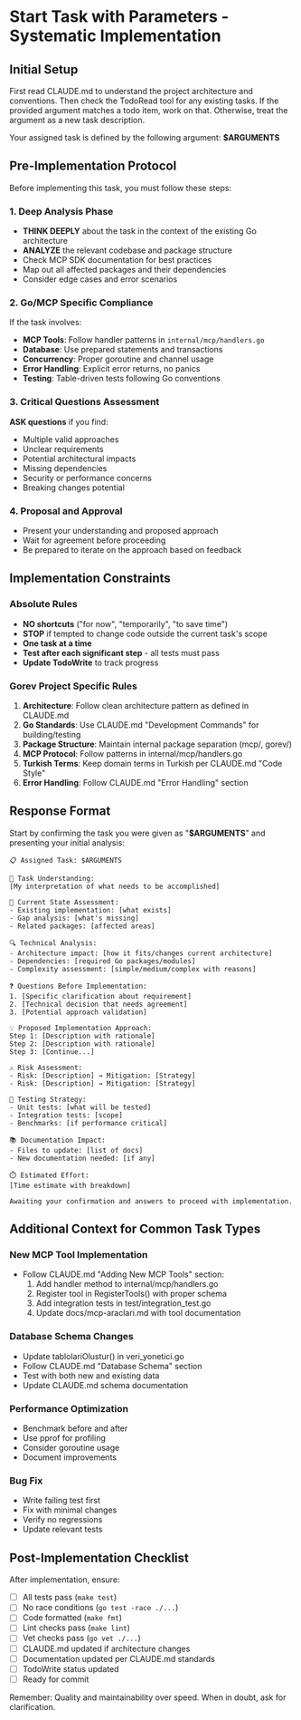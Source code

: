 # Start Task with Parameters - Systematic Implementation

## Initial Setup
First read CLAUDE.md to understand the project architecture and conventions. Then check the TodoRead tool for any existing tasks. If the provided argument matches a todo item, work on that. Otherwise, treat the argument as a new task description.

Your assigned task is defined by the following argument: **$ARGUMENTS**

## Pre-Implementation Protocol

Before implementing this task, you must follow these steps:

### 1. Deep Analysis Phase
- **THINK DEEPLY** about the task in the context of the existing Go architecture
- **ANALYZE** the relevant codebase and package structure
- Check MCP SDK documentation for best practices
- Map out all affected packages and their dependencies
- Consider edge cases and error scenarios

### 2. Go/MCP Specific Compliance
If the task involves:
- **MCP Tools**: Follow handler patterns in `internal/mcp/handlers.go`
- **Database**: Use prepared statements and transactions
- **Concurrency**: Proper goroutine and channel usage
- **Error Handling**: Explicit error returns, no panics
- **Testing**: Table-driven tests following Go conventions

### 3. Critical Questions Assessment
**ASK questions** if you find:
- Multiple valid approaches
- Unclear requirements
- Potential architectural impacts
- Missing dependencies
- Security or performance concerns
- Breaking changes potential

### 4. Proposal and Approval
- Present your understanding and proposed approach
- Wait for agreement before proceeding
- Be prepared to iterate on the approach based on feedback

## Implementation Constraints

### Absolute Rules
- **NO shortcuts** ("for now", "temporarily", "to save time")
- **STOP** if tempted to change code outside the current task's scope
- **One task at a time**
- **Test after each significant step** - all tests must pass
- **Update TodoWrite** to track progress

### Gorev Project Specific Rules
1. **Architecture**: Follow clean architecture pattern as defined in CLAUDE.md
2. **Go Standards**: Use CLAUDE.md "Development Commands" for building/testing
3. **Package Structure**: Maintain internal package separation (mcp/, gorev/)
4. **MCP Protocol**: Follow patterns in internal/mcp/handlers.go
5. **Turkish Terms**: Keep domain terms in Turkish per CLAUDE.md "Code Style"
6. **Error Handling**: Follow CLAUDE.md "Error Handling" section

## Response Format

Start by confirming the task you were given as "**$ARGUMENTS**" and presenting your initial analysis:

```
📋 Assigned Task: $ARGUMENTS

🎯 Task Understanding:
[My interpretation of what needs to be accomplished]

📍 Current State Assessment:
- Existing implementation: [what exists]
- Gap analysis: [what's missing]
- Related packages: [affected areas]

🔍 Technical Analysis:
- Architecture impact: [how it fits/changes current architecture]
- Dependencies: [required Go packages/modules]
- Complexity assessment: [simple/medium/complex with reasons]

❓ Questions Before Implementation:
1. [Specific clarification about requirement]
2. [Technical decision that needs agreement]
3. [Potential approach validation]

💡 Proposed Implementation Approach:
Step 1: [Description with rationale]
Step 2: [Description with rationale]
Step 3: [Continue...]

⚠️ Risk Assessment:
- Risk: [Description] → Mitigation: [Strategy]
- Risk: [Description] → Mitigation: [Strategy]

🧪 Testing Strategy:
- Unit tests: [what will be tested]
- Integration tests: [scope]
- Benchmarks: [if performance critical]

📚 Documentation Impact:
- Files to update: [list of docs]
- New documentation needed: [if any]

⏱️ Estimated Effort:
[Time estimate with breakdown]

Awaiting your confirmation and answers to proceed with implementation.
```

## Additional Context for Common Task Types

### New MCP Tool Implementation
- Follow CLAUDE.md "Adding New MCP Tools" section:
  1. Add handler method to internal/mcp/handlers.go
  2. Register tool in RegisterTools() with proper schema
  3. Add integration tests in test/integration_test.go
  4. Update docs/mcp-araclari.md with tool documentation

### Database Schema Changes
- Update tablolariOlustur() in veri_yonetici.go
- Follow CLAUDE.md "Database Schema" section
- Test with both new and existing data
- Update CLAUDE.md schema documentation

### Performance Optimization
- Benchmark before and after
- Use pprof for profiling
- Consider goroutine usage
- Document improvements

### Bug Fix
- Write failing test first
- Fix with minimal changes
- Verify no regressions
- Update relevant tests

## Post-Implementation Checklist

After implementation, ensure:
- [ ] All tests pass (`make test`)
- [ ] No race conditions (`go test -race ./...`)
- [ ] Code formatted (`make fmt`)
- [ ] Lint checks pass (`make lint`)
- [ ] Vet checks pass (`go vet ./...`)
- [ ] CLAUDE.md updated if architecture changes
- [ ] Documentation updated per CLAUDE.md standards
- [ ] TodoWrite status updated
- [ ] Ready for commit

Remember: Quality and maintainability over speed. When in doubt, ask for clarification.